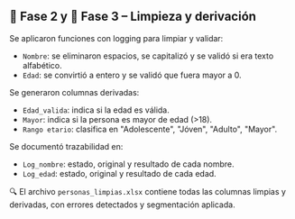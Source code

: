 ## 🧼 Fase 2 y 🧪 Fase 3 – Limpieza y derivación

Se aplicaron funciones con logging para limpiar y validar:

- `Nombre`: se eliminaron espacios, se capitalizó y se validó si era texto alfabético.
- `Edad`: se convirtió a entero y se validó que fuera mayor a 0.

Se generaron columnas derivadas:

- `Edad_valida`: indica si la edad es válida.
- `Mayor`: indica si la persona es mayor de edad (>18).
- `Rango etario`: clasifica en "Adolescente", "Jóven", "Adulto", "Mayor".

Se documentó trazabilidad en:

- `Log_nombre`: estado, original y resultado de cada nombre.
- `Log_edad`: estado, original y resultado de cada edad.

🔍 El archivo `personas_limpias.xlsx` contiene todas las columnas limpias y derivadas, con errores detectados y segmentación aplicada.
